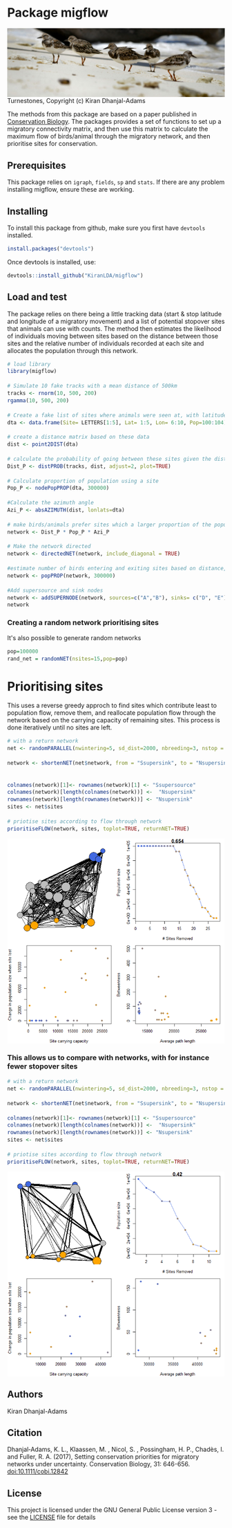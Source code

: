# Package migflow

<img align="center" src="https://github.com/KiranLDA/migflow/blob/master/pictures/687474707.png">
Turnestones, Copyright (c) Kiran Dhanjal-Adams

The methods from this package are based on a paper published in [Conservation Biology](https://doi.org/10.1111/cobi.12842). The packages provides a set of functions to set up a migratory connectivity matrix, and then use this matrix to calculate the maximum flow of birds/animal through the migratory network, and then prioritise sites for conservation.

## Prerequisites

This package relies on `igraph`, `fields`, `sp` and `stats`. If there are any problem installing migflow, ensure these are working.


## Installing

To install this package from github, make sure you first have `devtools` installed.

```r
install.packages("devtools")
```

Once devtools is installed, use:

```r
devtools::install_github("KiranLDA/migflow")
```

## Load and test

The package relies on there being a little tracking data (start & stop latitude and longitude of a migratory movement) and a list of potential stopover sites that animals can use with counts. The method then estimates the likelihood of individuals moving between sites based on the distance between those sites and the relative number of individuals recorded at each site and allocates the population through this network.

```r
# load library
library(migflow)

# Simulate 10 fake tracks with a mean distance of 500km
tracks <- rnorm(10, 500, 200)
rgamma(10, 500, 200)

# Create a fake list of sites where animals were seen at, with latitude, longitude and number of anumals seen there 
dta <- data.frame(Site= LETTERS[1:5], Lat= 1:5, Lon= 6:10, Pop=100:104)

# create a distance matrix based on these data
dist <- point2DIST(dta)

# calculate the probability of going between these sites given the distance the animal can travel
Dist_P <- distPROB(tracks, dist, adjust=2, plot=TRUE)

# Calculate proportion of population using a site
Pop_P <- nodePopPROP(dta, 300000)

#Calculate the azimuth angle
Azi_P <- absAZIMUTH(dist, lonlats=dta)

# make birds/animals prefer sites which a larger proportion of the population has been seen and where the distance is better
network <- Dist_P * Pop_P * Azi_P

# Make the network directed
network <- directedNET(network, include_diagonal = TRUE)

#estimate number of birds entering and exiting sites based on distance, population count and azimuth
network <- popPROP(network, 300000)

#Add supersource and sink nodes
network <- addSUPERNODE(network, sources=c("A","B"), sinks= c("D", "E"))
network
```

### Creating a random network prioritising sites

It's also possible to generate random networks

```r
pop=100000
rand_net = randomNET(nsites=15,pop=pop)
```

# Prioritising sites

This uses a reverse greedy approch to find sites which contribute least to population flow, remove them, and reallocate population flow through the network based on the carrying capacity of remaining sites. This process is done iteratively until no sites are left.

```r
# with a return network
net <- randomPARALLEL(nwintering=5, sd_dist=2000, nbreeding=3, nstop = 20)

network <- shortenNET(net$network, from = "Ssupersink", to = "Nsupersink")


colnames(network)[1]<- rownames(network)[1] <- "Ssupersource"
colnames(network)[length(colnames(network))] <-  "Nsupersink"
rownames(network)[length(rownames(network))] <- "Nsupersink"
sites <- net$sites

# priotise sites according to flow through network
prioritiseFLOW(network, sites, toplot=TRUE, returnNET=TRUE)

```

<img align="center" src="https://raw.githubusercontent.com/KiranLDA/migflow/master/pictures/3-20-5.png">


### This allows us to compare with networks, with for instance fewer stopover sites


```r
# with a return network
net <- randomPARALLEL(nwintering=5, sd_dist=2000, nbreeding=3, nstop = 3)

network <- shortenNET(net$network, from = "Ssupersink", to = "Nsupersink")

colnames(network)[1]<- rownames(network)[1] <- "Ssupersource"
colnames(network)[length(colnames(network))] <-  "Nsupersink"
rownames(network)[length(rownames(network))] <- "Nsupersink"
sites <- net$sites

# priotise sites according to flow through network
prioritiseFLOW(network, sites, toplot=TRUE, returnNET=TRUE)

```
<img align="center" src="https://raw.githubusercontent.com/KiranLDA/migflow/master/pictures/3-3-5.png">


## Authors

Kiran Dhanjal-Adams

## Citation

Dhanjal‐Adams, K. L., Klaassen, M. , Nicol, S. , Possingham, H. P., Chadès, I. and Fuller, R. A. (2017), Setting conservation priorities for migratory networks under uncertainty. Conservation Biology, 31: 646-656. [doi:10.1111/cobi.12842](https://doi.org/10.1111/cobi.12842) 

## License

This project is licensed under the GNU General Public License version 3 - see the [LICENSE](https://github.com/KiranLDA/maxflow/blob/master/LICENSE) file for details



